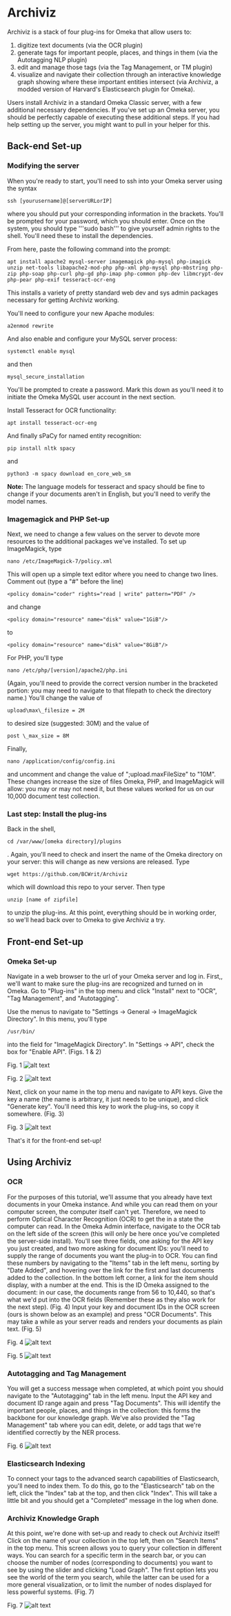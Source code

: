 # Archiviz

Archiviz is a stack of four plug-ins for Omeka that allow users to: 

1. digitize text documents (via the OCR plugin)
2. generate tags for important people, places, and things in them (via the Autotagging NLP plugin)
3. edit and manage those tags (via the Tag Management, or TM plugin)
4. visualize and navigate their collection through an interactive knowledge graph showing where these important entities intersect (via Archiviz, a modded version of Harvard's Elasticsearch plugin for Omeka). 

Users install Archiviz in a standard Omeka Classic server, with a few additional necessary dependencies. If you've set up an Omeka server, you should be perfectly capable of executing these additional steps. If you had help setting up the server, you might want to pull in your helper for this.

## Back-end Set-up

### Modifying the server

When you're ready to start, you'll need to ssh into your Omeka server using the syntax 
```
ssh [yourusername]@[serverURLorIP]
```
where you should put your corresponding information in the brackets. You'll be prompted for your password, which you should enter. Once on the system, you should type '''sudo bash''' to give yourself admin rights to the shell. You'll need these to install the dependencies. 

From here, paste the following command into the prompt: 
```
apt install apache2 mysql-server imagemagick php-mysql php-imagick unzip net-tools libapache2-mod-php php-xml php-mysql php-mbstring php-zip php-soap php-curl php-gd php-imap php-common php-dev libmcrypt-dev php-pear php-exif tesseract-ocr-eng
```
This installs a variety of pretty standard web dev and sys admin packages necessary for getting Archiviz working. 

You'll need to configure your new Apache modules: 
```
a2enmod rewrite
```
And also enable and configure your MySQL server process: 
```
systemctl enable mysql
```
and then 
```
mysql_secure_installation
``` 
You'll be prompted to create a password. Mark this down as you'll need it to initiate the Omeka MySQL user account in the next section.

Install Tesseract for OCR functionality: 
```
apt install tesseract-ocr-eng
```

And finally sPaCy for named entity recognition: 
```
pip install nltk spacy
```
and 
```
python3 -m spacy download en_core_web_sm
``` 

**Note:** The language models for tesseract and spacy should be fine to change if your documents aren't in English, but you'll need to verify the model names.

### Imagemagick and PHP Set-up

Next, we need to change a few values on the server to devote more resources to the additional packages we've installed. To set up ImageMagick, type 
```
nano /etc/ImageMagick-7/policy.xml
``` 
This will open up a simple text editor where you need to change two lines. Comment out (type a "#" before the line) 
```
<policy domain="coder" rights="read | write" pattern="PDF" />
```
and change 
```
<policy domain="resource" name="disk" value="1GiB"/>
``` 
to 
```
<policy domain="resource" name="disk" value="8GiB"/>
```
For PHP, you'll type 
```
nano /etc/php/[version]/apache2/php.ini
```
(Again, you'll need to provide the correct version number in the bracketed portion: you may need to navigate to that filepath to check the directory name.) You'll change the value of 
```
upload\max\_filesize = 2M
```
to desired size (suggested: 30M) and the value of 
```
post \_max_size = 8M
```
Finally, 
```
nano /application/config/config.ini
``` 
and uncomment and change the value of ";upload.maxFileSize" to "10M". These changes increase the size of files Omeka, PHP, and ImageMagick will allow: you may or may not need it, but these values worked for us on our 10,000 document test collection.

### Last step: Install the plug-ins
Back in the shell, 
```
cd /var/www/[omeka directory]/plugins
```
. Again, you'll need to check and insert the name of the Omeka directory on your server: this will change as new versions are released. Type 
```
wget https://github.com/BCWrit/Archiviz
```
which will download this repo to your server. Then type 
```
unzip [name of zipfile]
```
to unzip the plug-ins. At this point, everything should be in working order, so we'll head back over to Omeka to give Archiviz a try.

## Front-end Set-up

### Omeka Set-up

Navigate in a web browser to the url of your Omeka server and log in. First,, we'll want to make sure the plug-ins are recognized and turned on in Omeka. Go to "Plug-ins" in the top menu and click "Install" next to "OCR", "Tag Management", and "Autotagging".

Use the menus to navigate to "Settings -> General -> ImageMagick Directory". In this menu, you'll type 
```
/usr/bin/
```
into the field for "ImageMagick Directory". In "Settings -> API", check the box for "Enable API". (Figs. 1 & 2)

Fig. 1
![alt text](https://github.com/BCWrit/Archiviz/blob/main/images/1-imagemagick-path.png "ImageMagick Path")

Fig. 2
![alt text](https://github.com/BCWrit/Archiviz/blob/main/images/2-enable-API.png "Enable API")

Next, click on your name in the top menu and navigate to API keys. Give the key a name (the name is arbitrary, it just needs to be unique), and click "Generate key". You'll need this key to work the plug-ins, so copy it somewhere. (Fig. 3)

Fig. 3
![alt text](https://github.com/BCWrit/Archiviz/blob/main/images/3-API-keys.png "API Key Generation")

That's it for the front-end set-up!

## Using Archiviz

### OCR

For the purposes of this tutorial, we'll assume that you already have text documents in your Omeka instance. And while you can read them on your computer screen, the computer itself can't yet. Therefore, we need to perform Optical Character Recognition (OCR) to get the in a state the computer can read. In the Omeka Admin interface, navigate to the OCR tab on the left side of the screen (this will only be here once you've completed the server-side install). You'll see three fields, one asking for the API key you just created, and two more asking for document IDs: you'll need to supply the range of documents you want the plug-in to OCR. You can find these numbers by navigating to the "Items" tab in the left menu, sorting by "Date Added", and hovering over the link for the first and last documents added to the collection. In the bottom left corner, a link for the item should display, with a number at the end. This is the ID Omeka assigned to the document: in our case, the documents range from 56 to 10,440, so that's what we'd put into the OCR fields (Remember these as they also work for the next step). (Fig. 4) Input your key and document IDs in the OCR screen (ours is shown below as an example) and press "OCR Documents". This may take a while as your server reads and renders your documents as plain text. (Fig. 5)

Fig. 4
![alt text](https://github.com/BCWrit/Archiviz/blob/main/images/4-document-list.png "Locating Document IDs")

Fig. 5
![alt text](https://github.com/BCWrit/Archiviz/blob/main/images/5-OCR-tab.png "Starting OCR")


### Autotagging and Tag Management

You will get a success message when completed, at which point you should navigate to the "Autotagging" tab in the left menu. Input the API key and document ID range again and press "Tag Documents". This will identify the important people, places, and things in the collection: this forms the backbone for our knowledge graph. We've also provided the "Tag Management" tab where you can edit, delete, or add tags that we're identified correctly by the NER process.

Fig. 6
![alt text](https://github.com/BCWrit/Archiviz/blob/main/images/6-autotagging.png "Tag Management")

### Elasticsearch Indexing

To connect your tags to the advanced search capabilities of Elasticsearch, you'll need to index them. To do this, go to the "Elasticsearch" tab on the left, click the "Index" tab at the top, and then click "Index". This will take a little bit and you should get a "Completed" message in the log when done.

### Archiviz Knowledge Graph

At this point, we're done with set-up and ready to check out Archiviz itself! Click on the name of your collection in the top left, then on "Search Items" in the top menu. This screen allows you to query your collection in different ways. You can search for a specific term in the search bar, or you can choose the number of nodes (corresponding to documents) you want to see by using the slider and clicking "Load Graph". The first option lets you see the world of the term you search, while the latter can be used for a more general visualization, or to limit the number of nodes displayed for less powerful systems. (Fig. 7)

Fig. 7
![alt text](https://github.com/BCWrit/Archiviz/blob/main/images/7-knowledge-graph.png "Knowledge Graph Generation")

